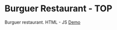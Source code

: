 # Burguer Restaurant - TOP
Burguer restaurant. HTML - JS [Demo](https://shengz94.github.io/Restaurant-page)

